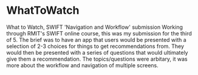 # WhatToWatch
What to Watch, SWIFT 'Navigation and Workflow' submission
Working through RMIT's SWIFT online course, this was my submission for the third of 5. 
The brief was to have an app that users would be presented with a selection of 2-3 choices for things to get recommendations from.
They would then be presented with a series of questions that would ultimately give them a recommendation. The topics/questions were arbitary,
it was more about the workflow and navigation of multiple screens.
